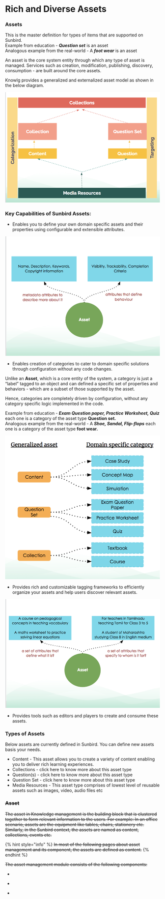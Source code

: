 # Rich and Diverse Assets

### Assets

This is the master definition for types of items that are supported on Sunbird.\
Example from education - _**Question set**_ is an asset\
Analogous example from the real-world - A _**foot wear**_ is an asset

An asset is the core system entity through which any type of asset is managed. Services such as creation, modification, publishing, discovery, consumption - are built around the core assets.

Knowlg provides a generalized and externalized asset model as shown in the below diagram.

![Generalized and Externalized Asset Model](<../../.gitbook/assets/Screen Shot 2022-03-24 at 11.38.56 AM.png>)

### &#x20;**Key Capabilities of Sunbird Assets:**

* Enables you to define your own domain specific assets and their properties using configurable and extensible attributes.

![](<../../.gitbook/assets/Screen Shot 2022-03-24 at 11.48.17 AM.png>)

* Enables creation of categories to cater to domain specific solutions through configuration without any code changes.&#x20;

Unlike an **Asset**, which is a core entity of the system, a category is just a “label” tagged to an object and can defined a specific set of properties and behaviors - which are a subset of those supported by the asset.

Hence, categories are completely driven by configuration, without any category specific logic implemented in the code.

Example from education - _**Exam Question paper, Practice Worksheet, Quiz**_ each one is a category of the asset type **Question set.**\
Analogous example from the real-world - A _**Shoe, Sandal, Flip-flops**_ each one is a category of the asset type **foot wear.**

![](<../../.gitbook/assets/Screen Shot 2022-03-24 at 12.16.00 PM (1).png>)

* Provides rich and customizable tagging frameworks to efficiently organize your assets and help users discover relevant assets.

![Example - Asset tagging frameworks in the Education Domain](<../../.gitbook/assets/Screen Shot 2022-03-24 at 11.58.43 AM.png>)

* Provides tools such as editors and players to create and consume these assets.

### Types of Assets

Below assets are currently defined in Sunbird. You can define new assets basis your needs.

* Content - This asset allows you to create a variety of content enabling you to deliver rich learning experiences.
* Collections - click here to know more about this asset type
* Question(s) - click here to know more about this asset type
* Question Set - click here to know more about this asset type
* Media Resources - This asset type comprises of lowest level of reusable assets such as images, video, audio files etc



####

### ~~Asset~~

~~The asset in Knowledge management is the building block that is clustered together to form relevant information to the users. For example: In an office scenario, assets are the equipment like tables, chairs, stationery etc. Similarly, in the Sunbird context, the assets are named as content, collections, events etc.~~&#x20;

{% hint style="info" %}
~~In most of the following pages about asset management and its component, the assets are defined as content.~~ &#x20;
{% endhint %}

~~The asset management module consists of the following components:~~&#x20;

* ~~~~[~~Editors~~](../product-and-developer-guide/editors/)~~: The editor provides the tools to create and manage assets using UI on top of APIs.~~
* ~~~~[~~Players~~](../product-and-developer-guide/player/)~~: The player is used for consuming the asset by the end-user.~~
* ~~~~[~~Service~~](../product-and-developer-guide/content-service/)~~: The asset service is a set of APIs to manage asset objects (learning assets) and their lifecycle (creation, modification, reviewing, publishing, retrieval)~~
